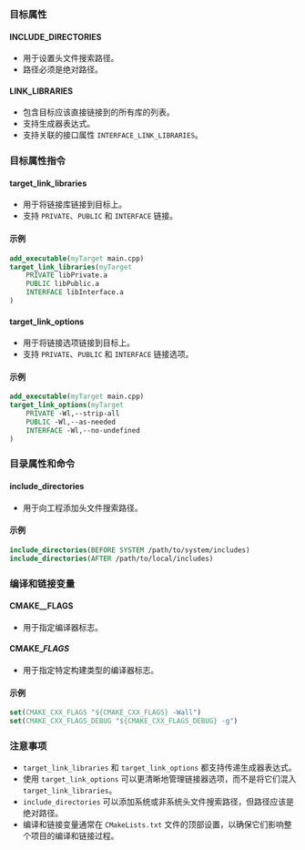 ﻿### 目标属性

#### INCLUDE_DIRECTORIES
- 用于设置头文件搜索路径。
- 路径必须是绝对路径。

#### LINK_LIBRARIES
- 包含目标应该直接链接到的所有库的列表。
- 支持生成器表达式。
- 支持关联的接口属性 `INTERFACE_LINK_LIBRARIES`。

### 目标属性指令

#### target_link_libraries
- 用于将链接库链接到目标上。
- 支持 `PRIVATE`、`PUBLIC` 和 `INTERFACE` 链接。

#### 示例
```cmake
add_executable(myTarget main.cpp)
target_link_libraries(myTarget
    PRIVATE libPrivate.a
    PUBLIC libPublic.a
    INTERFACE libInterface.a
)
```

#### target_link_options
- 用于将链接选项链接到目标上。
- 支持 `PRIVATE`、`PUBLIC` 和 `INTERFACE` 链接选项。

#### 示例
```cmake
add_executable(myTarget main.cpp)
target_link_options(myTarget
    PRIVATE -Wl,--strip-all
    PUBLIC -Wl,--as-needed
    INTERFACE -Wl,--no-undefined
)
```

### 目录属性和命令

#### include_directories
- 用于向工程添加头文件搜索路径。

#### 示例
```cmake
include_directories(BEFORE SYSTEM /path/to/system/includes)
include_directories(AFTER /path/to/local/includes)
```

### 编译和链接变量

#### CMAKE_<LANG>_FLAGS
- 用于指定编译器标志。

#### CMAKE_<LANG>_FLAGS_<CONFIG>
- 用于指定特定构建类型的编译器标志。

#### 示例
```cmake
set(CMAKE_CXX_FLAGS "${CMAKE_CXX_FLAGS} -Wall")
set(CMAKE_CXX_FLAGS_DEBUG "${CMAKE_CXX_FLAGS_DEBUG} -g")
```

### 注意事项
- `target_link_libraries` 和 `target_link_options` 都支持传递生成器表达式。
- 使用 `target_link_options` 可以更清晰地管理链接器选项，而不是将它们混入 `target_link_libraries`。
- `include_directories` 可以添加系统或非系统头文件搜索路径，但路径应该是绝对路径。
- 编译和链接变量通常在 `CMakeLists.txt` 文件的顶部设置，以确保它们影响整个项目的编译和链接过程。
